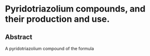 # Pyridotriazolium compounds, and their production and use.

## Abstract
A pyridotriazolium compound of the formula